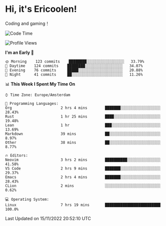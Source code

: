 # Hi, it's Ericoolen!
Coding and gaming！

<!--START_SECTION:waka-->
![Code Time](http://img.shields.io/badge/Code%20Time-526%20hrs%2056%20mins-blue)

![Profile Views](http://img.shields.io/badge/Profile%20Views-0-blue)

**I'm an Early 🐤** 

```text
🌞 Morning    123 commits    ████████░░░░░░░░░░░░░░░░░   33.79% 
🌆 Daytime    124 commits    ████████░░░░░░░░░░░░░░░░░   34.07% 
🌃 Evening    76 commits     █████░░░░░░░░░░░░░░░░░░░░   20.88% 
🌙 Night      41 commits     ██░░░░░░░░░░░░░░░░░░░░░░░   11.26%

```


📊 **This Week I Spent My Time On** 

```text
⌚︎ Time Zone: Europe/Amsterdam

💬 Programming Languages: 
Org                      2 hrs 4 mins        ███████░░░░░░░░░░░░░░░░░░   28.43% 
Rust                     1 hr 25 mins        ████░░░░░░░░░░░░░░░░░░░░░   19.48% 
Lean                     1 hr                ███░░░░░░░░░░░░░░░░░░░░░░   13.69% 
Markdown                 39 mins             ██░░░░░░░░░░░░░░░░░░░░░░░   8.97% 
Other                    38 mins             ██░░░░░░░░░░░░░░░░░░░░░░░   8.77%

🔥 Editors: 
Neovim                   3 hrs 2 mins        ██████████░░░░░░░░░░░░░░░   41.58% 
VS Code                  2 hrs 9 mins        ███████░░░░░░░░░░░░░░░░░░   29.37% 
Emacs                    2 hrs 4 mins        ███████░░░░░░░░░░░░░░░░░░   28.43% 
CLion                    2 mins              ░░░░░░░░░░░░░░░░░░░░░░░░░   0.62%

💻 Operating System: 
Linux                    7 hrs 19 mins       █████████████████████████   100.0%

```


 Last Updated on 15/11/2022 20:52:10 UTC
<!--END_SECTION:waka-->

